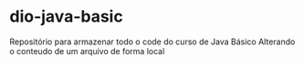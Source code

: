 # dio-java-basic
Repositório para armazenar todo o code do curso de Java Básico
Alterando o conteudo de um arquivo de forma local